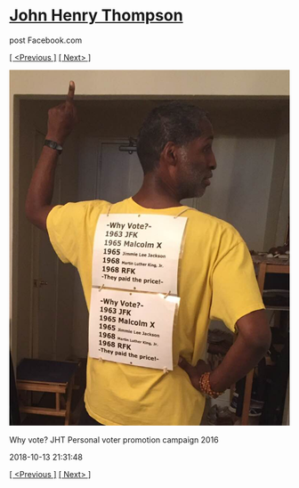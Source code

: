 # [John Henry Thompson](../README.md)
post Facebook.com

[[ <Previous ]](2018-10-17-4.md) [[ Next> ]](2018-10-13-2.md)

[![](../media/2018-10-13/Timeline-Photos-Why-vote-JHT-Personal-voter-promotion-campaign-2.jpg)](../README.md)

Why vote? JHT Personal voter promotion campaign 2016

2018-10-13 21:31:48

[[ <Previous ]](2018-10-17-4.md) [[ Next> ]](2018-10-13-2.md)